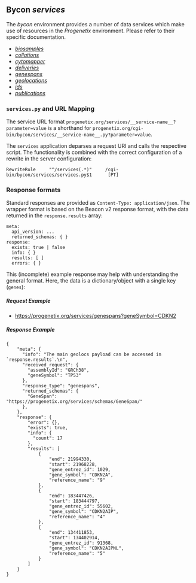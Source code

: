 <!--podmd-->
## Bycon _services_

The _bycon_ environment provides a number of data services which make use of
resources in the _Progenetix_ environment. Please refer to their specific
documentation.

* [_biosamples_](biosamples.md)
* [_collations_](collations.md)
* [_cytomapper_](cytomapper.md)
* [_deliveries_](deliveries.md)
* [_genespans_](genespans.md)
* [_geolocations_](geolocations.md)
* [_ids_](ids.md)
* [_publications_](publications.md)

### `services.py` and URL Mapping

The service URL format `progenetix.org/services/__service-name__?parameter=value`
is a shorthand for `progenetix.org/cgi-bin/bycon/services/__service-name__.py?parameter=value`.

The `services` application deparses a request URI and calls the respective
script. The functionality is combined with the correct configuration of a 
rewrite in the server configuration:

```
RewriteRule     "^/services(.*)"     /cgi-bin/bycon/services/services.py$1      [PT]
```

### Response formats

Standard responses are provided as `Content-Type: application/json`. The wrapper
format is based on the Beacon v2 response format, with the data returned in the
`response.results` array: 

```
meta:
  api_version: ...
  returned_schemas: { }
response:
  exists: true | false
  info: { }
  results: [ ]
  errors: { }
```

This (incomplete) example response may help with understanding the general
format. Here, the data is a dictionary/object with a single key (`genes`):

##### Request  Example

* <https://progenetix.org/services/genespans?geneSymbol=CDKN2>

##### Response Example

```
{
    "meta": {
      "info": "The main geolocs payload can be accessed in `response.results`.\n",
      "received_request": {
        "assemblyId": "GRCh38",
        "geneSymbol": "TP53"
      },
      "response_type": "genespans",
      "returned_schemas": {
        "GeneSpan": "https://progenetix.org/services/schemas/GeneSpan/"
      },
    },
    "response": {
        "error": {},
        "exists": true,
        "info": {
          "count": 17
        },
        "results": [
            {
                "end": 21994330,
                "start": 21968228,
                "gene_entrez_id": 1029,
                "gene_symbol": "CDKN2A",
                "reference_name": "9"
            },
            {
                "end": 183447426,
                "start": 183444797,
                "gene_entrez_id": 55602,
                "gene_symbol": "CDKN2AIP",
                "reference_name": "4"
            },
            {
                "end": 134411853,
                "start": 134402914,
                "gene_entrez_id": 91368,
                "gene_symbol": "CDKN2AIPNL",
                "reference_name": "5"
            }
        ]
    }
}
```
<!--/podmd-->
